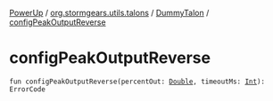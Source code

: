 [PowerUp](../../index.md) / [org.stormgears.utils.talons](../index.md) / [DummyTalon](index.md) / [configPeakOutputReverse](./config-peak-output-reverse.md)

# configPeakOutputReverse

`fun configPeakOutputReverse(percentOut: `[`Double`](https://kotlinlang.org/api/latest/jvm/stdlib/kotlin/-double/index.html)`, timeoutMs: `[`Int`](https://kotlinlang.org/api/latest/jvm/stdlib/kotlin/-int/index.html)`): ErrorCode`